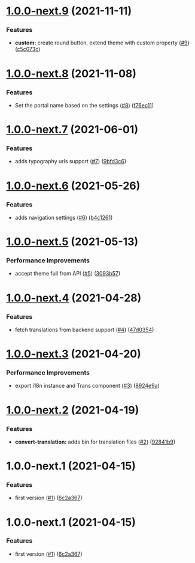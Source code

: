 # [1.0.0-next.9](https://github.com/APISuite/fe-base/compare/v1.0.0-next.8...v1.0.0-next.9) (2021-11-11)


### Features

* **custom:** create round button, extend theme with custom property ([#9](https://github.com/APISuite/fe-base/issues/9)) ([c5c073c](https://github.com/APISuite/fe-base/commit/c5c073ccea931497f0d5a014046add3b829c28cf))

# [1.0.0-next.8](https://github.com/APISuite/fe-base/compare/v1.0.0-next.7...v1.0.0-next.8) (2021-11-08)


### Features

* Set the portal name based on the settings ([#8](https://github.com/APISuite/fe-base/issues/8)) ([f76ec11](https://github.com/APISuite/fe-base/commit/f76ec1169d00181c233cdd6ffaefbbf03a05bab5))

# [1.0.0-next.7](https://github.com/APISuite/fe-base/compare/v1.0.0-next.6...v1.0.0-next.7) (2021-06-01)


### Features

* adds typography urls support ([#7](https://github.com/APISuite/fe-base/issues/7)) ([9bfd3c6](https://github.com/APISuite/fe-base/commit/9bfd3c6103049c66baadbe07a0b3f44caae55b76))

# [1.0.0-next.6](https://github.com/APISuite/fe-base/compare/v1.0.0-next.5...v1.0.0-next.6) (2021-05-26)


### Features

* adds navigation settings ([#6](https://github.com/APISuite/fe-base/issues/6)) ([b4c1261](https://github.com/APISuite/fe-base/commit/b4c1261df9cfa9eade9e88b4e8fa978d8932635e))

# [1.0.0-next.5](https://github.com/APISuite/fe-base/compare/v1.0.0-next.4...v1.0.0-next.5) (2021-05-13)


### Performance Improvements

* accept theme full from API ([#5](https://github.com/APISuite/fe-base/issues/5)) ([3093b57](https://github.com/APISuite/fe-base/commit/3093b578d20287d1938002f0bf2132fc911a3986))

# [1.0.0-next.4](https://github.com/APISuite/fe-base/compare/v1.0.0-next.3...v1.0.0-next.4) (2021-04-28)


### Features

* fetch translations from backend support ([#4](https://github.com/APISuite/fe-base/issues/4)) ([47d0354](https://github.com/APISuite/fe-base/commit/47d03546879f83d7253ab90552b913b57f992ac9))

# [1.0.0-next.3](https://github.com/APISuite/fe-base/compare/v1.0.0-next.2...v1.0.0-next.3) (2021-04-20)


### Performance Improvements

* export i18n instance and Trans component ([#3](https://github.com/APISuite/fe-base/issues/3)) ([8924e9a](https://github.com/APISuite/fe-base/commit/8924e9a235eeda98e0fc4db1b5e62b3df1a7bd30))

# [1.0.0-next.2](https://github.com/APISuite/fe-base/compare/v1.0.0-next.1...v1.0.0-next.2) (2021-04-19)


### Features

* **convert-translation:** adds bin for translation files ([#2](https://github.com/APISuite/fe-base/issues/2)) ([92841b9](https://github.com/APISuite/fe-base/commit/92841b9e52e350b37b4b3a50b7aa77141ca2222f))

# 1.0.0-next.1 (2021-04-15)


### Features

* first version ([#1](https://github.com/APISuite/fe-base/issues/1)) ([6c2a367](https://github.com/APISuite/fe-base/commit/6c2a367d57ca3c31236554fe0baba7afcc895ac9))

# 1.0.0-next.1 (2021-04-15)


### Features

* first version ([#1](https://github.com/APISuite/fe-base/issues/1)) ([6c2a367](https://github.com/APISuite/fe-base/commit/6c2a367d57ca3c31236554fe0baba7afcc895ac9))
